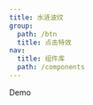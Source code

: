 ```yaml
---
title: 水涟波纹
group:
  path: /btn
  title: 点击特效
nav:
  title: 组件库
  path: /components
---
```


Demo

<code src="./demo.tsx" />

<API src="./rippleView.tsx"></API>
